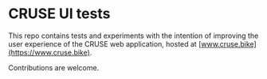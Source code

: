 # CRUSE UI tests

This repo contains tests and experiments with the intention of improving the user experience of the CRUSE web application, hosted at [www.cruse.bike](https://www.cruse.bike).

Contributions are welcome.
